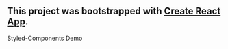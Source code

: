 ## This project was bootstrapped with [Create React App](https://github.com/facebook/create-react-app).

Styled-Components Demo
